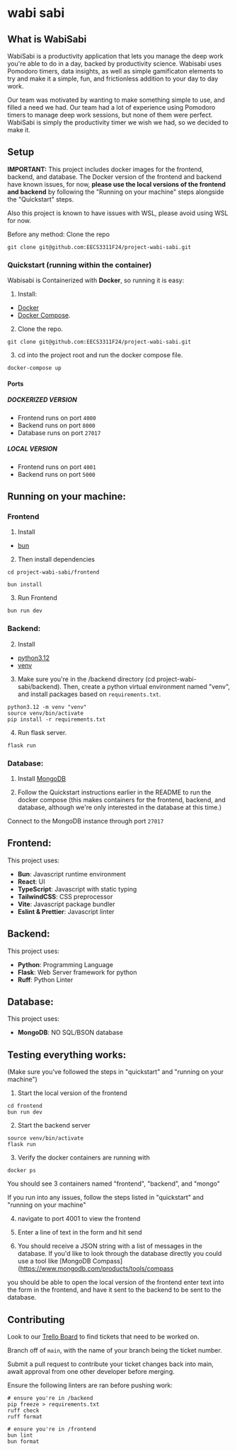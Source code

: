 # wabi sabi

## What is WabiSabi

WabiSabi is a productivity application that lets you manage the deep work you're able to do in a day, backed by productivity science. Wabisabi uses Pomodoro timers, data insights, as well as simple gamificaton elements to try and make it a simple, fun, and frictionless addition to your day to day work.

Our team was motivated by wanting to make something simple to use, and filled a need we had. Our team had a lot of experience using Pomodoro timers to manage deep work sessions, but none of them were perfect. WabiSabi is simply the productivity timer we wish we had, so we decided to make it.

## Setup

**IMPORTANT:** This project includes docker images for the frontend, backend, and database. 
The Docker version of the frontend and backend have known issues, for now, **please use the local versions of the frontend and backend** by following the "Running on your machine" steps alongside the "Quickstart" steps.

Also this project is known to have issues with WSL, please avoid using WSL for now.

Before any method: Clone the repo

```
git clone git@github.com:EECS3311F24/project-wabi-sabi.git
```

### Quickstart (running within the container)

Wabisabi is Containerized with **Docker**, so running it is easy:

1. Install:

- [Docker](https://docs.docker.com/engine/install/)
- [Docker Compose](https://docs.docker.com/compose/install/).

2. Clone the repo.

```
git clone git@github.com:EECS3311F24/project-wabi-sabi.git
```

3. cd into the project root and run the docker compose file.

```
docker-compose up
```

#### Ports

##### DOCKERIZED VERSION
- Frontend runs on port `4000`
- Backend runs on port `8000`
- Database runs on port `27017`

##### LOCAL VERSION
- Frontend runs on port `4001`
- Backend runs on port `5000`

## Running on your machine:

### Frontend

1. Install

- [bun](https://bun.sh/)

2. Then install dependencies

```
cd project-wabi-sabi/frontend

bun install
```

3. Run Frontend

```
bun run dev
```

### Backend:

2. Install

- [python3.12](https://www.python.org/downloads/release/python-3120/)
- [venv](https://realpython.com/python-virtual-environments-a-primer/)

3. Make sure you're in the /backend directory (cd project-wabi-sabi/backend). Then, create a python virtual environment named "venv", and install packages based on `requirements.txt`. 
```
python3.12 -m venv "venv"
source venv/bin/activate
pip install -r requirements.txt
```

4. Run flask server.

```
flask run
```

### Database:

1. Install [MongoDB](https://www.mongodb.com/docs/manual/administration/install-community/)

2. Follow the Quickstart instructions earlier in the README to run the docker compose (this makes containers for the frontend, backend, and database, although we're only interested in the database at this time.)

Connect to the MongoDB instance through port `27017`

## Frontend:

This project uses:

- **Bun**: Javascript runtime environment
- **React**: UI
- **TypeScript**: Javascript with static typing
- **TailwindCSS**: CSS preprocessor
- **Vite**: Javascript package bundler
- **Eslint & Prettier**: Javascript linter

## Backend:

This project uses:

- **Python**: Programming Language
- **Flask**: Web Server framework for python
- **Ruff**: Python Linter

## Database:

This project uses:

- **MongoDB**: NO SQL/BSON database

## Testing everything works:
(Make sure you've followed the steps in "quickstart" and "running on your machine")
1. Start the local version of the frontend
``` 
cd frontend
bun run dev
```
2. Start the backend server
``` 
source venv/bin/activate
flask run
```
3. Verify the docker containers are running with 
``` 
docker ps
```
You should see 3 containers named "frontend", "backend", and "mongo"

If you run into any issues, follow the steps listed in "quickstart" and "running on your machine"

4. navigate to port 4001 to view the frontend

5. Enter a line of text in the form and hit send

6. You should receive a JSON string with a list of messages in the database. If you'd like to look through the database directly you could use a tool like [MongoDB Compass](https://www.mongodb.com/products/tools/compass

you should be able to open the local version of the frontend enter text into the form in the frontend, and have it sent to the backend to be sent to the database.

## Contributing

Look to our [Trello Board](https://trello.com/invite/b/66eddb6910376903ff1f7fd4/ATTIcb1d460a76c0853aa443feed20988fe38035A199/wabi-sabi) to find tickets that need to be worked on.

Branch off of `main`, with the name of your branch being the ticket number.

Submit a pull request to contribute your ticket changes back into main, await approval from one other developer before merging.

Ensure the following linters are ran before pushing work:

```
# ensure you're in /backend
pip freeze > requirements.txt
ruff check
ruff format

# ensure you're in /frontend
bun lint
bun format
```
